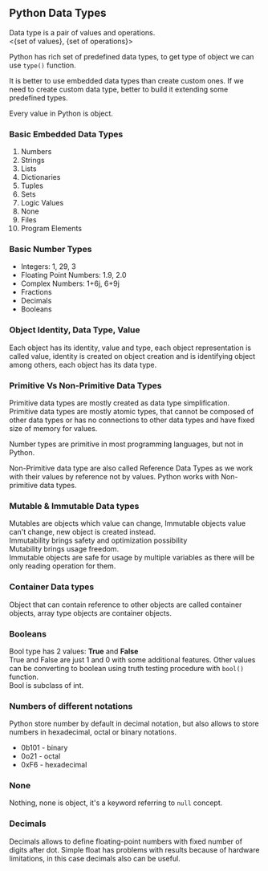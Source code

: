 ## Python Data Types

Data type is a pair of values and operations. \
<{set of values}, {set of operations}>

Python has rich set of predefined data types, to get type of object we can use `type()` function.

It is better to use embedded data types than create custom ones. If we need to create custom data type, better to build
it extending some predefined types.

Every value in Python is object.

### Basic Embedded Data Types
1. Numbers
2. Strings
3. Lists
4. Dictionaries
5. Tuples
6. Sets
7. Logic Values
8. None
9. Files
10. Program Elements

### Basic Number Types
* Integers: 1, 29, 3
* Floating Point Numbers: 1.9, 2.0
* Complex Numbers: 1+6j, 6+9j
* Fractions
* Decimals
* Booleans

### Object Identity, Data Type, Value
Each object has its identity, value and type, each object representation is called value, identity is created on object 
creation and is identifying object among others, each object has its data type.

### Primitive Vs Non-Primitive Data Types
Primitive data types are mostly created as data type simplification. \
Primitive data types are mostly atomic types, that cannot be composed of other data types or has no connections to other 
data types and have fixed size of memory for values.

Number types are primitive in most programming languages, but not in Python.

Non-Primitive data type are also called Reference Data Types as we work with their values by reference not by values.
Python works with Non-primitive data types.

### Mutable & Immutable Data types
Mutables are objects which value can change, Immutable objects value can't change, new object is created instead. \
Immutability brings safety and optimization possibility \
Mutability brings usage freedom. \
Immutable objects are safe for usage by multiple variables as there will be only reading operation for them.

### Container Data types
Object that can contain reference to other objects are called container objects, array type objects are container objects.

### Booleans
Bool type has 2 values: **True** and **False** \
True and False are just 1 and 0 with some additional features. Other values can be converting to boolean using truth testing
procedure with `bool()` function. \
Bool is subclass of int.

### Numbers of different notations
Python store number by default in decimal notation, but also allows to store numbers in hexadecimal, octal or binary
notations.

* 0b101 - binary
* 0o21 - octal
* 0xF6 - hexadecimal

### None
Nothing, none is object, it's a keyword referring to `null` concept.

### Decimals
Decimals allows to define floating-point numbers with fixed number of digits after dot. Simple float has problems with results because of hardware limitations, in this case decimals also can be useful.